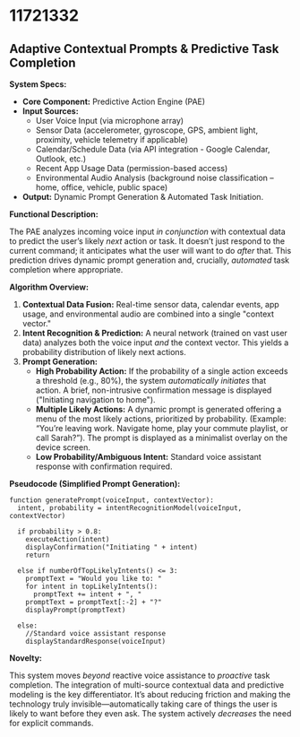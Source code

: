 # 11721332

## Adaptive Contextual Prompts & Predictive Task Completion

**System Specs:**

*   **Core Component:** Predictive Action Engine (PAE)
*   **Input Sources:**
    *   User Voice Input (via microphone array)
    *   Sensor Data (accelerometer, gyroscope, GPS, ambient light, proximity, vehicle telemetry if applicable)
    *   Calendar/Schedule Data (via API integration - Google Calendar, Outlook, etc.)
    *   Recent App Usage Data (permission-based access)
    *   Environmental Audio Analysis (background noise classification – home, office, vehicle, public space)
*   **Output:** Dynamic Prompt Generation & Automated Task Initiation.

**Functional Description:**

The PAE analyzes incoming voice input *in conjunction* with contextual data to predict the user’s likely *next* action or task.  It doesn’t just respond to the current command; it anticipates what the user will want to do *after* that. This prediction drives dynamic prompt generation and, crucially, *automated* task completion where appropriate.

**Algorithm Overview:**

1.  **Contextual Data Fusion:**  Real-time sensor data, calendar events, app usage, and environmental audio are combined into a single "context vector."
2.  **Intent Recognition & Prediction:** A neural network (trained on vast user data) analyzes both the voice input *and* the context vector. This yields a probability distribution of likely next actions.
3.  **Prompt Generation:** 
    *   **High Probability Action:** If the probability of a single action exceeds a threshold (e.g., 80%), the system *automatically initiates* that action. A brief, non-intrusive confirmation message is displayed ("Initiating navigation to home").
    *   **Multiple Likely Actions:** A dynamic prompt is generated offering a menu of the most likely actions, prioritized by probability.  (Example:  “You’re leaving work.  Navigate home, play your commute playlist, or call Sarah?”).  The prompt is displayed as a minimalist overlay on the device screen.
    *   **Low Probability/Ambiguous Intent:** Standard voice assistant response with confirmation required.

**Pseudocode (Simplified Prompt Generation):**

```
function generatePrompt(voiceInput, contextVector):
  intent, probability = intentRecognitionModel(voiceInput, contextVector)

  if probability > 0.8:
    executeAction(intent)
    displayConfirmation("Initiating " + intent)
    return

  else if numberOfTopLikelyIntents() <= 3:
    promptText = "Would you like to: "
    for intent in topLikelyIntents():
      promptText += intent + ", "
    promptText = promptText[:-2] + "?"
    displayPrompt(promptText)

  else:
    //Standard voice assistant response
    displayStandardResponse(voiceInput)
```

**Novelty:**

This system moves *beyond* reactive voice assistance to *proactive* task completion.  The integration of multi-source contextual data and predictive modeling is the key differentiator. It’s about reducing friction and making the technology truly invisible—automatically taking care of things the user is likely to want before they even ask.  The system actively *decreases* the need for explicit commands.